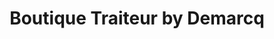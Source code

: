 ---
title: "Boutique Traiteur by Demarcq"
url: /cambrai/boutique-traiteur-by-demarcq/
shop: charcuterie
---